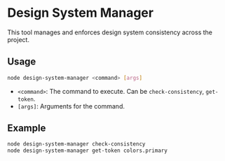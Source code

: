 # Design System Manager

This tool manages and enforces design system consistency across the project.

## Usage

```bash
node design-system-manager <command> [args]
```

-   `<command>`: The command to execute. Can be `check-consistency`, `get-token`.
-   `[args]`: Arguments for the command.

## Example

```bash
node design-system-manager check-consistency
node design-system-manager get-token colors.primary
```
